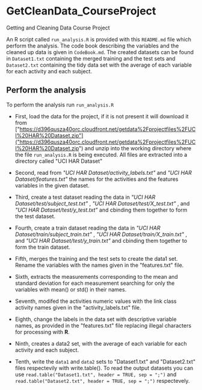 GetCleanData_CourseProject
==========================

Getting and Cleaning Data Course Project

An R script called `run_analysis.R` is provided with this `README.md` file which perform the analysis. The code book describing the variables and the cleaned up data is given in `CodeBook.md`. 
The created datasets can be found in `Dataset1.txt` containing the merged training and the test sets and `Dataset2.txt` containing the tidy data set with the average of each variable for each activity and each subject. 



Perform the analysis
-----------------------

To perform the analysis run `run_analysis.R`

* First, load the data for the project, if it is not present it will download it from ["https://d396qusza40orc.cloudfront.net/getdata%2Fprojectfiles%2FUCI%20HAR%20Dataset.zip"]("https://d396qusza40orc.cloudfront.net/getdata%2Fprojectfiles%2FUCI%20HAR%20Dataset.zip") and unzip into the working directory where the file `run_analysis.R` is being executed. All files are extracted into a directory called "UCI HAR Dataset"

* Second, read from <i> "UCI HAR Dataset/activity_labels.txt" </i> and <i>"UCI HAR Dataset/features.txt"</i> the names for the activities and the features variables in the given dataset. 

* Third, create a test dataset reading the data in <i> "UCI HAR Dataset/test/subject_test.txt" </i>, <i> "UCI HAR Dataset/test/X_test.txt" </i>, and <i> "UCI HAR Dataset/test/y_test.txt" </i> and cbinding them together to form the test dataset. 

* Fourth, create a train dataset reading the data in <i> "UCI HAR Dataset/train/subject_train.txt" </i>, <i> "UCI HAR Dataset/train/X_train.txt" </i>, and <i> "UCI HAR Dataset/test/y_train.txt" </i> and cbinding them together to form the train dataset.

* Fifth, merges the training and the test sets to create the data1 set. Rename the variables with the names given in the "features.txt" file.

* Sixth, extracts the measurements corresponding to the mean and standard deviation for each measurement searching for only the variables with mean() or std() in their names. 

* Seventh, modifed the activities numeric values with the link class activity names given in the "activity_labels.txt" file.

* Eighth, change the labels in the data set with descriptive variable names, as provided in the "features.txt" file replacing illegal characters for processing with <b>R</b>.  

* Ninth, creates a data2 set, with the average of each variable for each activity and each subject. 

* Tenth, write the `data1` and `data2` sets to "Dataset1.txt" and "Dataset2.txt" files respectevily with write.table(). To read the output datasets you can use `read.table("Dataset1.txt", header = TRUE, sep = ";")` and `read.table("Dataset2.txt", header = TRUE, sep = ";")` respectevely.


